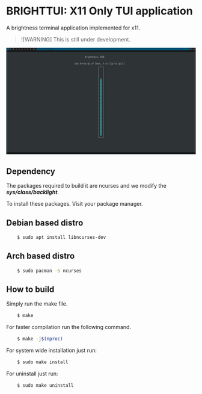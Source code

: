 # BRIGHTTUI: X11 Only TUI application

A brightness terminal application implemented for x11.
> ![WARNING]
> This is still under development.

![image](screenshot.png)

## Dependency

The packages required to build it are ncurses and we modify the ***sys/class/backlight***.

To install these packages. Visit your package manager.

## Debian based distro

``` bash
    $ sudo apt install libncurses-dev 
```

## Arch based distro 

``` bash
    $ sudo pacman -S ncurses
```

## How to build

Simply run the make file.

``` bash
    $ make
```

For faster compilation run the following command.

``` bash
    $ make -j$(nproc)
```

For system wide installation just run:
``` bash
    $ sudo make install
```
For uninstall just run:
``` bash
    $ sudo make uninstall
```
